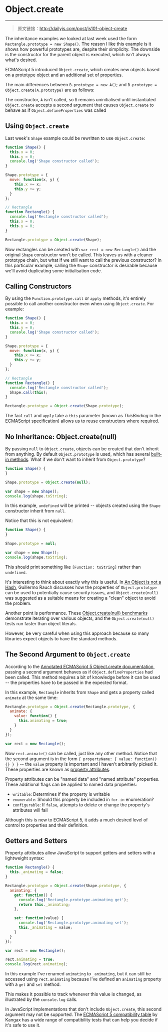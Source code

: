 # Object.create

------

> 原文链接：http://dailyjs.com/post/js101-object-create

The inheritance examples we looked at last week used the form `Rectangle.prototype = new Shape()`. The reason I like this example is it shows how powerful prototypes are, despite their simplicity. The downside is the constructor for the parent object is executed, which isn't always what's desired.

ECMAScript 5 introduced `Object.create`, which creates new objects based on a prototype object and an additional set of properties.

The main differences between `B.prototype = new A()`; and `B.prototype = Object.create(A.prototype)` are as follows:

The constructor, `A` isn't called, so `B` remains uninitialised until instantiated
`Object.create` accepts a second argument that causes `Object.create` to behave as if `Object.defineProperties` was called

## Using `Object.create`
Last week's `Shape` example could be rewritten to use `Object.create`:

```javascript
function Shape() {
  this.x = 0;
  this.y = 0;
  console.log('Shape constructor called');
}

Shape.prototype = {
  move: function(x, y) {
    this.x += x;
    this.y += y;
  }
};

// Rectangle
function Rectangle() {
  console.log('Rectangle constructor called');
  this.x = 0;
  this.y = 0;
}

Rectangle.prototype = Object.create(Shape);
```

Now rectangles can be created with `var rect = new Rectangle()` and the original `Shape` constructor won't be called. This leaves us with a cleaner prototype chain, but what if we still want to call the previous constructor? In this particular example, calling the `Shape` constructor is desirable because we'll avoid duplicating some initialisation code.

## Calling Constructors
By using the `Function.prototype.call` or `apply` methods, it's entirely possible to call another constructor even when using `Object.create`. For example:

```javascript
function Shape() {
  this.x = 0;
  this.y = 0;
  console.log('Shape constructor called');
}

Shape.prototype = {
  move: function(x, y) {
    this.x += x;
    this.y += y;
  }
};

// Rectangle
function Rectangle() {
  console.log('Rectangle constructor called');
  Shape.call(this);
}

Rectangle.prototype = Object.create(Shape.prototype);
```

The fact `call` and `apply` take a `this` parameter (known as *ThisBinding* in the ECMAScript specification) allows us to reuse constructors where required.

## No Inheritance: Object.create(null)
By passing `null` to `Object.create`, objects can be created that don't inherit from anything. By default `Object.prototype` is used, which has several [built-in methods](http://es5.github.io/#x15.2.4). What if we don't want to inherit from `Object.prototype`?

```javascript
function Shape() {
}

Shape.prototype = Object.create(null);

var shape = new Shape();
console.log(shape.toString);
```

In this example, `undefined` will be printed -- objects created using the `Shape` constructor inherit from `null`.

Notice that this is not equivalent:

```javascript
function Shape() {
}

Shape.prototype = null;

var shape = new Shape();
console.log(shape.toString);
```

This should print something like `[Function: toString]` rather than `undefined`.

It's interesting to think about exactly why this is useful. In [An Object is not a Hash](http://www.devthought.com/2012/01/18/an-object-is-not-a-hash/), Guillermo Rauch discusses how the properties of `Object.prototype` can be used to potentially cause security issues, and `Object.create(null)` was suggested as a suitable means for creating a "clean" object to avoid the problem.

Another point is performance. These [Object.create(null) benchmarks](http://jsperf.com/object-create-null-iteration/2) demonstrate iterating over various objects, and the `Object.create(null)` tests run faster than object literals.

However, be very careful when using this approach because so many libraries expect objects to have the standard methods.

## The Second Argument to `Object.create`

According to the [Annotated ECMAScript 5 Object.create documentation](http://es5.github.io/#x15.2.3.5), passing a second argument behaves as if `Object.defineProperties` had been called. This method requires a bit of knowledge before it can be used -- the properties have to be passed in the expected format.

In this example, `Rectangle` inherits from `Shape` and gets a property called `animate` at the same time:

```javascript
Rectangle.prototype = Object.create(Rectangle.prototype, {
  animate: {
    value: function() {
      this.animating = true;
    }
  }
});

var rect = new Rectangle();
```

Now `rect.animate()` can be called, just like any other method. Notice that the second argument is in the form `{ propertyName: { value: function() {} } }` -- the `value` property is important and I haven't arbitrarily picked it. These properties are known as [property attributes](http://es5.github.io/#x8.6.1).

Property attributes can be "named data" and "named attribute" properties. These additional flags can be applied to named data properties:

- `writable`: Determines if the property is writable
- `enumerable`: Should this property be included in `for-in` enumeration?
- `configurable`: If `false`, attempts to delete or change the property's attributes will fail

Although this is new to ECMAScript 5, it adds a much desired level of control to properties and their definition.

## Getters and Setters
Property attributes allow JavaScript to support getters and setters with a lightweight syntax:

```javascript
function Rectangle() {
  this._animating = false;
}

Rectangle.prototype = Object.create(Shape.prototype, {
  animating: {
    get: function() {
      console.log('Rectangle.prototype.animating get');
      return this._animating;
    },

    set: function(value) {
      console.log('Rectangle.prototype.animating set');
      this._animating = value;
    }
  }
});

var rect = new Rectangle();

rect.animating = true;
console.log(rect.animating);
```

In this example I've renamed `animating` to `_animating`, but it can still be accessed using `rect.animating` because I've defined an `animating` property with a `get` and `set` method.

This makes it possible to track whenever this value is changed, as illustrated by the `console.log` calls.

In JavaScript implementations that don't include `Object.create`, this second argument may not be supported. The [ECMAScript 5 compatibility table](http://kangax.github.com/es5-compat-table/) by Kangax has a wide range of compatibility tests that can help you decide if it's safe to use it.
